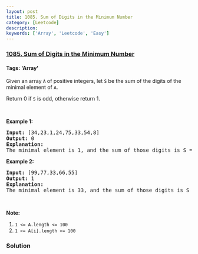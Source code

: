 ```yaml
---
layout: post
title: 1085. Sum of Digits in the Minimum Number
category: [Leetcode]
description: 
keywords: ['Array', 'Leetcode', 'Easy']
---
```

### [1085. Sum of Digits in the Minimum Number](https://leetcode.com/problems/sum-of-digits-in-the-minimum-number)

#### Tags: 'Array'

<div class="content__u3I1 question-content__JfgR"><div><p>Given an array <code>A</code> of positive integers, let <code>S</code> be the sum of the digits of the minimal element of <code>A</code>.</p>
<p>Return 0 if <code>S</code> is odd, otherwise return 1.</p>
<p> </p>
<p><strong>Example 1:</strong></p>
<pre><strong>Input: </strong><span id="example-input-1-1">[34,23,1,24,75,33,54,8]</span>
<strong>Output: </strong><span id="example-output-1">0</span>
<strong>Explanation: </strong>
The minimal element is 1, and the sum of those digits is S = 1 which is odd, so the answer is 0.
</pre>
<p><strong>Example 2:</strong></p>
<pre><strong>Input: </strong><span id="example-input-2-1">[99,77,33,66,55]</span>
<strong>Output: </strong><span id="example-output-2">1</span>
<strong>Explanation: </strong>
The minimal element is 33, and the sum of those digits is S = 3 + 3 = 6 which is even, so the answer is 1.
</pre>
<p> </p>
<p><strong>Note:</strong></p>
<ol>
<li><code>1 &lt;= A.length &lt;= 100</code></li>
<li><code>1 &lt;= A[i].length &lt;= 100</code></li>
</ol></div></div>

### Solution
